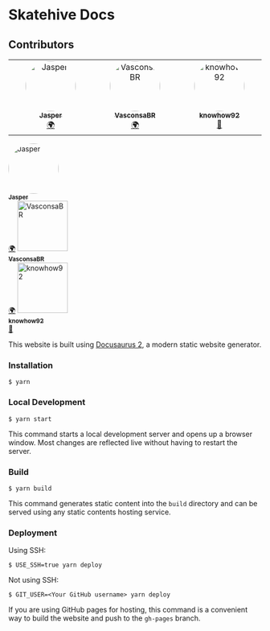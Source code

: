 # Skatehive Docs 

## Contributors

<!-- ALL-CONTRIBUTORS-LIST:START - Do not remove or modify this section -->
<!-- prettier-ignore-start -->
<!-- markdownlint-disable -->
<table>
  <tbody>
    <tr>
      <td align="center" valign="top" width="14.28%">
        <a href="https://github.com/JasperOPR">
          <img src="https://avatars.githubusercontent.com/u/85296013?v=4?s=100" style="width: 100px; height: 100px; border-radius: 50%;" alt="Jasper" /><br />
          <sub><b>Jasper</b></sub>
        </a><br />
        <a href="#translation-JasperOPR" title="Translation">🌍</a>
      </td>
      <td align="center" valign="top" width="14.28%">
        <a href="https://github.com/VasconsaBR">
          <img src="https://avatars.githubusercontent.com/u/90463966?v=4?s=100" style="width: 100px; height: 100px; border-radius: 50%;" alt="VasconsaBR" /><br />
          <sub><b>VasconsaBR</b></sub>
        </a><br />
        <a href="#translation-VasconsaBR" title="Translation">🌍</a>
      </td>
      <td align="center" valign="top" width="14.28%">
        <a href="https://github.com/knowhow92">
          <img src="https://avatars.githubusercontent.com/u/124047824?v=4?s=100" style="width: 100px; height: 100px; border-radius: 50%;" alt="knowhow92" /><br />
          <sub><b>knowhow92</b></sub>
        </a><br />
        <a href="#review-knowhow92" title="Reviewed Pull Requests">👀</a>
      </td>
    </tr>
  </tbody>
</table>
  <tbody>
    <tr>
<td align="center" valign="top" width="14.28%">
  <a href="https://github.com/JasperOPR">
    <img src="https://avatars.githubusercontent.com/u/85296013?v=4?s=100" style="width: 100px; border-radius: 50%;" alt="Jasper" /><br />
    <sub><b>Jasper</b></sub>
  </a><br />
  <a href="#translation-JasperOPR" title="Translation">🌍</a>
</td>
      <td align="center" valign="top" width="14.28%"><a href="https://github.com/VasconsaBR"><img src="https://avatars.githubusercontent.com/u/90463966?v=4?s=100" width="100px;" alt="VasconsaBR"/><br /><sub><b>VasconsaBR</b></sub></a><br /><a href="#translation-VasconsaBR" title="Translation">🌍</a></td>
      <td align="center" valign="top" width="14.28%"><a href="https://github.com/knowhow92"><img src="https://avatars.githubusercontent.com/u/124047824?v=4?s=100" width="100px;" alt="knowhow92"/><br /><sub><b>knowhow92</b></sub></a><br /><a href="#review-knowhow92" title="Reviewed Pull Requests">👀</a></td>
    </tr>
  </tbody>
</table>

<!-- markdownlint-restore -->
<!-- prettier-ignore-end -->

<!-- ALL-CONTRIBUTORS-LIST:END -->


This website is built using [Docusaurus 2](https://docusaurus.io/), a modern static website generator.

### Installation

```
$ yarn
```

### Local Development

```
$ yarn start
```

This command starts a local development server and opens up a browser window. Most changes are reflected live without having to restart the server.

### Build

```
$ yarn build
```

This command generates static content into the `build` directory and can be served using any static contents hosting service.

### Deployment

Using SSH:

```
$ USE_SSH=true yarn deploy
```

Not using SSH:

```
$ GIT_USER=<Your GitHub username> yarn deploy
```

If you are using GitHub pages for hosting, this command is a convenient way to build the website and push to the `gh-pages` branch.
